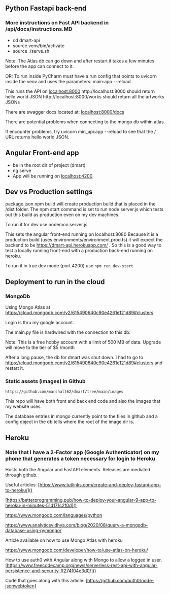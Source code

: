 ## Python Fastapi back-end

### More instructions on Fast API backend in /api/docs/instructions.MD ###

- cd dmart-api
- source venv/bin/activate
- source ./serve.sh 

Note: The Atlas db can go down and after restart it takes a few minutes before the app can connect to it.

OR: To run inside PyCharm must have a run config that points to uvicorn inside the venv
and uses the parameters:  main:app --reload

This runs the API on [localhost:8000]()
http://localhost:8000  should return hello world JSON
http://localhost:8000/works should return all the artworks JSONs

There are swagger docs located at:  [localhost:8000/docs]()

There are potential problems when connecting to the mongo db within atlas.

If encounter problems,  try uvicorn min_api:app --reload to see that the / URL returns hello world JSON.  


## Angular Front-end app

- be in the root dir of project (dmart)
- ng serve
- App will be running on [localhost:4200]()


## Dev vs Production settings

package.json npm build will create production build that is placed in the /dist folder.
The npm start command is set to run 
node server.js which tests out this build as production even on my dev machines.

To run it for dev use nodemon server.js

This sets the angular front-end running on localhost:8080
Because it is a production build (uses environments/environment.prod.ts) it will expect the backend to be 
https://dmart-api.herokuapp.com/  .  So this is a good way to test a locally running front-end with a production back-end running on heroku.

To run it in true dev mode (port 4200) use `npm run dev-start`



## Deployment to run in the cloud

### MongoDb
Using Mongo Atlas at
https://cloud.mongodb.com/v2/615490640c90e4261e121d89#clusters

Login is thru my google account.

The main.py file is hardwired with the connection to this db:

Note:  This is a free hobby account with a limit of 500 MB of data.  Upgrade will move to the tier of $5 /month

After a long pause, the db for dmart was shut down.  I had to go to https://cloud.mongodb.com/v2/615490640c90e4261e121d89#clusters and restart it.

### Static assets (images) in Github

`https://github.com/marshall62/dmart/tree/main/images`

This repo will have both front and back end code and also the images that my website uses.   

The database entries in mongo currently point to the files in github and a config object in the db tells where the
root of the image dir is.   


## Heroku

### Note that I have a 2-Factor app (Google Authenticator) on my phone that generates a token necessary for login to Heroku 

Hosts both the Angular and FastAPI elements.   Releases are mediated through github.



Useful articles:
[https://www.tutlinks.com/create-and-deploy-fastapi-app-to-heroku/]()

[https://betterprogramming.pub/how-to-deploy-your-angular-9-app-to-heroku-in-minutes-51d171c2f0d]()

https://www.mongodb.com/languages/python

https://www.analyticsvidhya.com/blog/2020/08/query-a-mongodb-database-using-pymongo/

Article available on how to use Mongo Atlas with heroku

https://www.mongodb.com/developer/how-to/use-atlas-on-heroku/

How to use auth0 with Angular along with Mongo to allow a logged in user.  [https://www.freecodecamp.org/news/serverless-rest-api-with-angular-persistence-and-security-ff274f04e3d0/]()

Code that goes along with this article:
[https://github.com/auth0/node-jsonwebtoken]
